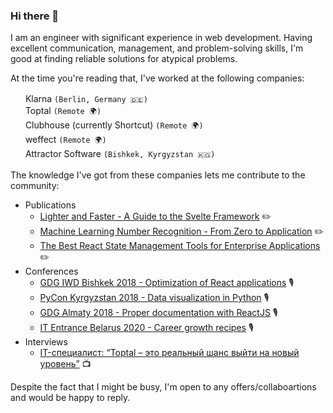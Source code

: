 ### Hi there 👋

I am an engineer with significant experience in web development. Having excellent communication, management, and problem-solving skills, I'm good at finding reliable solutions for atypical problems.

At the time you're reading that, I've worked at the following companies:

<div><img width="16" src="https://media.graphassets.com/resize=fit:clip,height:200,width:200/KAv3aOv9SfaOALSTKfPM" />&nbsp; Klarna <code>(Berlin, Germany 🇩🇪)</code></div>
<div><img width="16" src="https://media.graphassets.com/resize=fit:clip,height:200,width:200/ozWnpPLaQbuCXvjdn7wO" />&nbsp; Toptal <code>(Remote 🌍)</code></div>
<div><img width="16" src="https://media.graphassets.com/resize=fit:clip,height:200,width:200/QMk0lMXKQnm9QWXr7a3j" />&nbsp; Clubhouse (currently Shortcut) <code>(Remote 🌍)</code></div>
<div><img width="16" src="https://media.graphassets.com/resize=fit:clip,height:200,width:200/aqOppVoaSIGUMs0huMc9" />&nbsp; weffect <code>(Remote 🌍)</code></div>
<div><img width="16" src="https://media.graphassets.com/resize=fit:clip,height:200,width:200/enlbGj2URSGLe2Nn2RKB" />&nbsp; Attractor Software <code>(Bishkek, Kyrgyzstan 🇰🇬)</code></div>
<br />
The knowledge I've got from these companies lets me contribute to the community:

- Publications
  - [Lighter and Faster - A Guide to the Svelte Framework](https://www.toptal.com/front-end/svelte-framework-guide) ✏️
  - [Machine Learning Number Recognition - From Zero to Application](https://www.toptal.com/data-science/machine-learning-number-recognition) ✏️
  - [The Best React State Management Tools for Enterprise Applications](https://www.toptal.com/react/react-state-management-tools-enterprise) ✏️
- Conferences
  - [GDG IWD Bishkek 2018 - Optimization of React applications](https://gdg.community.dev/events/details/google-gdg-bishkek-presents-gdg-iwd-2018/) 🎙️
  - [PyCon Kyrgyzstan 2018 - Data visualization in Python](https://en-gb.facebook.com/events/389576511550143/?active_tab=about) 🎙️
  - [GDG Almaty 2018 - Proper documentation with ReactJS](https://m.facebook.com/GDGAlmaty/posts/2286677874707203) 🎙️
  - [IT Entrance Belarus 2020 - Career growth recipes](https://www.youtube.com/embed/lvny7WmSwDs) 🎙️
- Interviews
  - [IT-специалист: “Toptal – это реальный шанс выйти на новый уровень”](https://www.youtube.com/embed/4gPrCiwQS68) 📺


Despite the fact that I might be busy, I'm open to any offers/collaboartions and would be happy to reply.